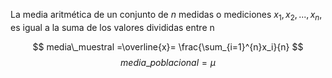 La media aritmética de un conjunto de $n$ medidas o mediciones $x_1,x_2,...,x_n$, es igual a la suma de los valores divididas entre n

$$
media\_muestral =\overline{x}= \frac{\sum_{i=1}^{n}x_i}{n}
$$
$$
media\_poblacional=μ
$$






